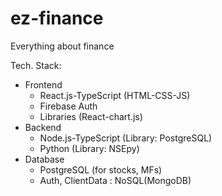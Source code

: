 # ez-finance

Everything about finance

Tech. Stack:

- Frontend
  - React.js-TypeScript (HTML-CSS-JS)
  - Firebase Auth
  - Libraries (React-chart.js)
- Backend
  - Node.js-TypeScript (Library: PostgreSQL)
  - Python (Library: NSEpy)
- Database
  - PostgreSQL (for stocks, MFs)
  - Auth, ClientData : NoSQL(MongoDB)
